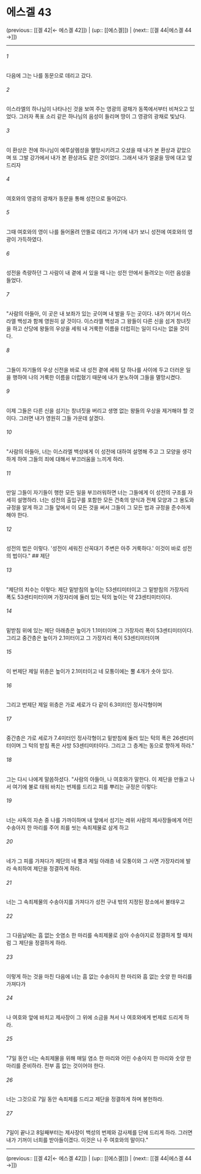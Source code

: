 # 에스겔 43

(previous:: [[겔 42|← 에스겔 42]]) | (up:: [[에스겔]]) | (next:: [[겔 44|에스겔 44 →]])

***




###### 1 

다음에 그는 나를 동문으로 데리고 갔다. 



###### 2 

이스라엘의 하나님이 나타나신 것을 보여 주는 영광의 광채가 동쪽에서부터 비쳐오고 있었다. 그러자 폭포 소리 같은 하나님의 음성이 들리며 땅이 그 영광의 광채로 빛났다. 



###### 3 

이 환상은 전에 하나님이 예루살렘성을 멸망시키려고 오셨을 때 내가 본 환상과 같았으며 또 그발 강가에서 내가 본 환상과도 같은 것이었다. 그래서 내가 얼굴을 땅에 대고 엎드리자 



###### 4 

여호와의 영광의 광채가 동문을 통해 성전으로 들어갔다. 



###### 5 

그때 여호와의 영이 나를 들어올려 안뜰로 데리고 가기에 내가 보니 성전에 여호와의 영광이 가득하였다. 



###### 6 

성전을 측량하던 그 사람이 내 곁에 서 있을 때 나는 성전 안에서 들려오는 이런 음성을 들었다. 



###### 7 

"사람의 아들아, 이 곳은 내 보좌가 있는 곳이며 내 발을 두는 곳이다. 내가 여기서 이스라엘 백성과 함께 영원히 살 것이다. 이스라엘 백성과 그 왕들이 다른 신을 섬겨 창녀짓을 하고 산당에 왕들의 우상을 세워 내 거룩한 이름을 더럽히는 일이 다시는 없을 것이다. 



###### 8 

그들이 자기들의 우상 신전을 바로 내 성전 곁에 세워 담 하나를 사이에 두고 더러운 일을 행하여 나의 거룩한 이름을 더럽혔기 때문에 내가 분노하여 그들을 멸망시켰다. 



###### 9 

이제 그들은 다른 신을 섬기는 창녀짓을 버리고 생명 없는 왕들의 우상을 제거해야 할 것이다. 그러면 내가 영원히 그들 가운데 살겠다. 



###### 10 

"사람의 아들아, 너는 이스라엘 백성에게 이 성전에 대하여 설명해 주고 그 모양을 생각하게 하여 그들의 죄에 대해서 부끄러움을 느끼게 하라. 



###### 11 

만일 그들이 자기들이 행한 모든 일을 부끄러워하면 너는 그들에게 이 성전의 구조를 자세히 설명하라. 너는 성전의 출입구를 포함한 모든 건축의 양식과 전체 모양과 그 용도와 규정을 알게 하고 그들 앞에서 이 모든 것을 써서 그들이 그 모든 법과 규정을 준수하게 해야 한다. 



###### 12 

성전의 법은 이렇다. '성전이 세워진 산꼭대기 주변은 아주 거룩하다.' 이것이 바로 성전의 법이다." ## 제단 



###### 13 

"제단의 치수는 이렇다: 제단 밑받침의 높이는 53센티미터이고 그 밑받침의 가장자리 폭도 53센티미터이며 가장자리에 둘러 있는 턱의 높이는 약 23센티미터이다. 



###### 14 

밑받침 위에 있는 제단 아래층은 높이가 1.1미터이며 그 가장자리 폭이 53센티미터이다. 그리고 중간층은 높이가 2.1미터이고 그 가장자리 폭이 53센티미터이며 



###### 15 

이 번제단 제일 위층은 높이가 2.1미터이고 네 모퉁이에는 뿔 4개가 솟아 있다. 



###### 16 

그리고 번제단 제일 위층은 가로 세로가 다 같이 6.3미터인 정사각형이며 



###### 17 

중간층은 가로 세로가 7.4미터인 정사각형이고 밑받침에 둘러 있는 턱의 폭은 26센티미터이며 그 턱의 받침 폭은 사방 53센티미터이다. 그리고 그 층계는 동으로 향하게 하라." 



###### 18 

그는 다시 나에게 말씀하셨다. "사람의 아들아, 나 여호와가 말한다. 이 제단을 만들고 나서 여기에 불로 태워 바치는 번제를 드리고 피를 뿌리는 규정은 이렇다: 



###### 19 

너는 사독의 자손 중 나를 가까이하며 내 앞에서 섬기는 레위 사람의 제사장들에게 어린 수송아지 한 마리를 주어 죄를 씻는 속죄제물로 삼게 하고 



###### 20 

네가 그 피를 가져다가 제단의 네 뿔과 제일 아래층 네 모퉁이와 그 사면 가장자리에 발라 속죄하여 제단을 정결하게 하라. 



###### 21 

너는 그 속죄제물의 수송아지를 가져다가 성전 구내 밖의 지정된 장소에서 불태우고 



###### 22 

그 다음날에는 흠 없는 숫염소 한 마리를 속죄제물로 삼아 수송아지로 정결하게 할 때처럼 그 제단을 정결하게 하라. 



###### 23 

이렇게 하는 것을 마친 다음에 너는 흠 없는 수송아지 한 마리와 흠 없는 숫양 한 마리를 가져다가 



###### 24 

나 여호와 앞에 바치고 제사장이 그 위에 소금을 쳐서 나 여호와에게 번제로 드리게 하라. 



###### 25 

"7일 동안 너는 속죄제물을 위해 매일 염소 한 마리와 어린 수송아지 한 마리와 숫양 한 마리를 준비하라. 전부 흠 없는 것이어야 한다. 



###### 26 

너는 그것으로 7일 동안 속죄제를 드리고 제단을 정결하게 하며 봉헌하라. 



###### 27 

7일이 끝나고 8일째부터는 제사장이 백성의 번제와 감사제를 단에 드리게 하라. 그러면 내가 기꺼이 너희를 받아들이겠다. 이것은 나 주 여호와의 말이다."

***

(previous:: [[겔 42|← 에스겔 42]]) | (up:: [[에스겔]]) | (next:: [[겔 44|에스겔 44 →]])
